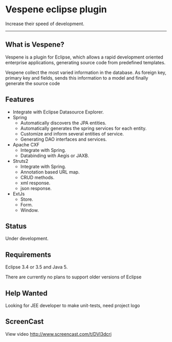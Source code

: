 # Vespene eclipse plugin #

Increase their speed of development.


---




## What is Vespene? ##

Vespene is a plugin for Eclipse, which allows a rapid development oriented enterprise applications, generating source code from predefined templates.

Vespene collect the most varied information in the database. As foreign key, primary key and fields, sends this information to a model and finally generate the source code


## Features ##
  * Integrate with Eclipse Datasource Explorer.
  * Spring
    * Automatically discovers the JPA entities.
    * Automatically generates the spring services for each entity.
    * Customize and inform several entities of service.
    * Generating DAO interfaces and services.
  * Apache CXF
    * Integrate with Spring.
    * Databinding with Aegis or JAXB.
  * Struts2
    * Integrate with Spring.
    * Annotation based URL map.
    * CRUD methods.
    * xml response.
    * json response.
  * ExtJs
    * Store.
    * Form.
    * Window.

## Status ##

Under development.


## Requirements ##
Eclipse 3.4 or 3.5 and Java 5.

There are currently no plans to support older versions of Eclipse


## Help Wanted ##
Looking for JEE developer to make unit-tests, need project logo


## ScreenCast ##

View video http://www.screencast.com/t/DVI3dcrj